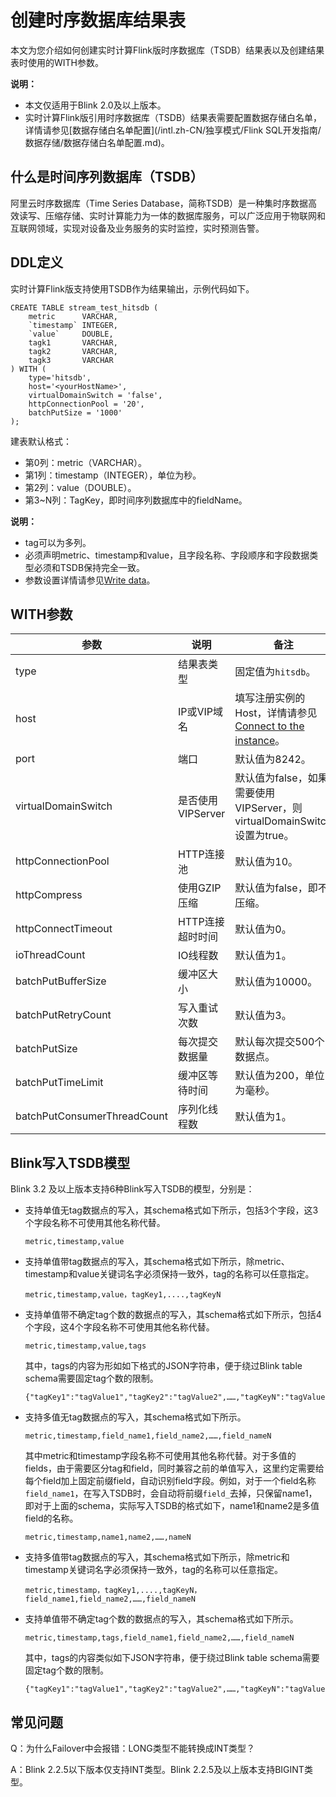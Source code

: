 # 创建时序数据库结果表

本文为您介绍如何创建实时计算Flink版时序数据库（TSDB）结果表以及创建结果表时使用的WITH参数。

**说明：**

-   本文仅适用于Blink 2.0及以上版本。
-   实时计算Flink版引用时序数据库（TSDB）结果表需要配置数据存储白名单，详情请参见[数据存储白名单配置](/intl.zh-CN/独享模式/Flink SQL开发指南/数据存储/数据存储白名单配置.md)。

## 什么是时间序列数据库（TSDB）

阿里云时序数据库（Time Series Database，简称TSDB）是一种集时序数据高效读写、压缩存储、实时计算能力为一体的数据库服务，可以广泛应用于物联网和互联网领域，实现对设备及业务服务的实时监控，实时预测告警。

## DDL定义

实时计算Flink版支持使用TSDB作为结果输出，示例代码如下。

```
CREATE TABLE stream_test_hitsdb (
    metric      VARCHAR,   
    `timestamp` INTEGER,
    `value`     DOUBLE,
    tagk1       VARCHAR,     
    tagk2       VARCHAR,
    tagk3       VARCHAR
) WITH (
    type='hitsdb',
    host='<yourHostName>',
    virtualDomainSwitch = 'false',
    httpConnectionPool = '20',
    batchPutSize = '1000'
);
```

建表默认格式：

-   第0列：metric（VARCHAR）。
-   第1列：timestamp（INTEGER），单位为秒。
-   第2列：value（DOUBLE）。
-   第3~N列：TagKey，即时间序列数据库中的fieldName。

**说明：**

-   tag可以为多列。
-   必须声明metric、timestamp和value，且字段名称、字段顺序和字段数据类型必须和TSDB保持完全一致。
-   参数设置详情请参见[Write data](https://www.alibabacloud.com/help/doc-detail/59939.htm)。

## WITH参数

|参数|说明|备注|
|--|--|--|
|type|结果表类型|固定值为`hitsdb`。|
|host|IP或VIP域名|填写注册实例的Host，详情请参见[Connect to the instance](https://www.alibabacloud.com/help/doc-detail/56240.htm)。|
|port|端口|默认值为8242。|
|virtualDomainSwitch|是否使用VIPServer|默认值为false，如果需要使用VIPServer，则virtualDomainSwitch设置为true。|
|httpConnectionPool|HTTP连接池|默认值为10。|
|httpCompress|使用GZIP压缩|默认值为false，即不压缩。|
|httpConnectTimeout|HTTP连接超时时间|默认值为0。|
|ioThreadCount|IO线程数|默认值为1。|
|batchPutBufferSize|缓冲区大小|默认值为10000。|
|batchPutRetryCount|写入重试次数|默认值为3。|
|batchPutSize|每次提交数据量|默认每次提交500个数据点。|
|batchPutTimeLimit|缓冲区等待时间|默认值为200，单位为毫秒。|
|batchPutConsumerThreadCount|序列化线程数|默认值为1。|

## Blink写入TSDB模型

Blink 3.2 及以上版本支持6种Blink写入TSDB的模型，分别是：

-   支持单值无tag数据点的写入，其schema格式如下所示，包括3个字段，这3个字段名称不可使用其他名称代替。

    ```
    metric,timestamp,value
    ```

-   支持单值带tag数据点的写入，其schema格式如下所示，除metric、timestamp和value关键词名字必须保持一致外，tag的名称可以任意指定。

    ```
    metric,timestamp,value，tagKey1,....,tagKeyN
    ```

-   支持单值带不确定tag个数的数据点的写入，其schema格式如下所示，包括4个字段，这4个字段名称不可使用其他名称代替。

    ```
    metric,timestamp,value,tags
    ```

    其中，tags的内容为形如如下格式的JSON字符串，便于绕过Blink table schema需要固定tag个数的限制。

    ```
    {"tagKey1":"tagValue1","tagKey2":"tagValue2",……,"tagKeyN":"tagValueN"}
    ```

-   支持多值无tag数据点的写入，其schema格式如下所示。

    ```
    metric,timestamp,field_name1,field_name2,……,field_nameN
    ```

    其中metric和timestamp字段名称不可使用其他名称代替。对于多值的fields，由于需要区分tag和field，同时兼容之前的单值写入，这里约定需要给每个field加上固定前缀field，自动识别field字段。例如，对于一个field名称`field_name1`，在写入TSDB时，会自动将前缀`field_`去掉，只保留name1，即对于上面的schema，实际写入TSDB的格式如下，name1和name2是多值field的名称。

    ```
    metric,timestamp,name1,name2,……,nameN
    ```

-   支持多值带tag数据点的写入，其schema格式如下所示，除metric和timestamp关键词名字必须保持一致外，tag的名称可以任意指定。

    ```
    metric,timestamp，tagKey1,....,tagKeyN，field_name1,field_name2,……,field_nameN
    ```

-   支持单值带不确定tag个数的数据点的写入，其schema格式如下所示。

    ```
    metric,timestamp,tags,field_name1,field_name2,……,field_nameN
    ```

    其中，tags的内容类似如下JSON字符串，便于绕过Blink table schema需要固定tag个数的限制。

    ```
    {"tagKey1":"tagValue1","tagKey2":"tagValue2",……,"tagKeyN":"tagValueN"}
    ```


## 常见问题

Q：为什么Failover中会报错：LONG类型不能转换成INT类型？

A：Blink 2.2.5以下版本仅支持INT类型。Blink 2.2.5及以上版本支持BIGINT类型。

